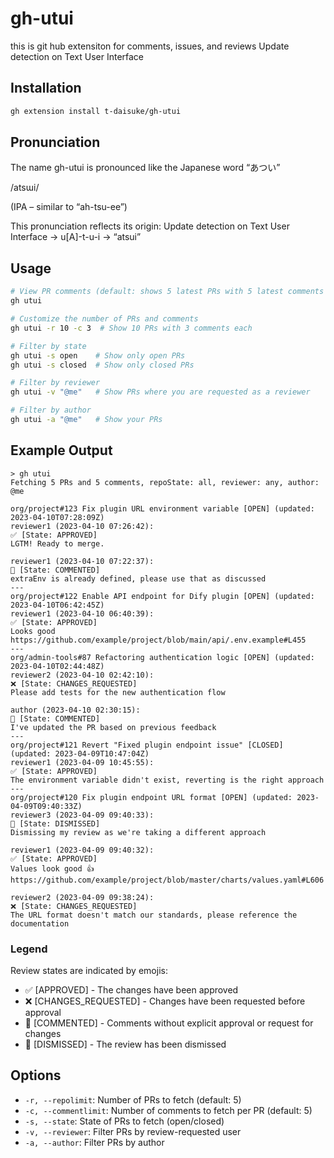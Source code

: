 # gh-utui

this is git hub extensiton for comments, issues, and reviews Update detection on Text User Interface

## Installation

```bash
gh extension install t-daisuke/gh-utui
```

## Pronunciation

The name gh-utui is pronounced like the Japanese word “あつい”

/atsɯi/

(IPA – similar to “ah-tsu-ee”)

This pronunciation reflects its origin:
Update detection on Text User Interface → u[A]-t-u-i → “atsui”

## Usage

```bash
# View PR comments (default: shows 5 latest PRs with 5 latest comments each)
gh utui

# Customize the number of PRs and comments
gh utui -r 10 -c 3  # Show 10 PRs with 3 comments each

# Filter by state
gh utui -s open    # Show only open PRs
gh utui -s closed  # Show only closed PRs

# Filter by reviewer
gh utui -v "@me"   # Show PRs where you are requested as a reviewer

# Filter by author
gh utui -a "@me"   # Show your PRs
```

## Example Output

```
> gh utui
Fetching 5 PRs and 5 comments, repoState: all, reviewer: any, author: @me 

org/project#123 Fix plugin URL environment variable [OPEN] (updated: 2023-04-10T07:28:09Z)
reviewer1 (2023-04-10 07:26:42):
✅ [State: APPROVED]
LGTM! Ready to merge.

reviewer1 (2023-04-10 07:22:37):
💬 [State: COMMENTED]
extraEnv is already defined, please use that as discussed
---
org/project#122 Enable API endpoint for Dify plugin [OPEN] (updated: 2023-04-10T06:42:45Z)
reviewer1 (2023-04-10 06:40:39):
✅ [State: APPROVED]
Looks good
https://github.com/example/project/blob/main/api/.env.example#L455
---
org/admin-tools#87 Refactoring authentication logic [OPEN] (updated: 2023-04-10T02:44:48Z)
reviewer2 (2023-04-10 02:42:10):
❌ [State: CHANGES_REQUESTED]
Please add tests for the new authentication flow

author (2023-04-10 02:30:15):
💬 [State: COMMENTED]
I've updated the PR based on previous feedback
---
org/project#121 Revert "Fixed plugin endpoint issue" [CLOSED] (updated: 2023-04-09T10:47:04Z)
reviewer1 (2023-04-09 10:45:55):
✅ [State: APPROVED]
The environment variable didn't exist, reverting is the right approach
---
org/project#120 Fix plugin endpoint URL format [OPEN] (updated: 2023-04-09T09:40:33Z)
reviewer3 (2023-04-09 09:40:33):
🚫 [State: DISMISSED]
Dismissing my review as we're taking a different approach

reviewer1 (2023-04-09 09:40:32):
✅ [State: APPROVED]
Values look good 👍 
https://github.com/example/project/blob/master/charts/values.yaml#L606

reviewer2 (2023-04-09 09:38:24):
❌ [State: CHANGES_REQUESTED]
The URL format doesn't match our standards, please reference the documentation
```

### Legend

Review states are indicated by emojis:
- ✅ [APPROVED] - The changes have been approved
- ❌ [CHANGES_REQUESTED] - Changes have been requested before approval
- 💬 [COMMENTED] - Comments without explicit approval or request for changes
- 🚫 [DISMISSED] - The review has been dismissed

## Options

- `-r, --repolimit`: Number of PRs to fetch (default: 5)
- `-c, --commentlimit`: Number of comments to fetch per PR (default: 5)
- `-s, --state`: State of PRs to fetch (open/closed)
- `-v, --reviewer`: Filter PRs by review-requested user
- `-a, --author`: Filter PRs by author

